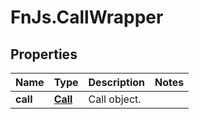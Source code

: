 # FnJs.CallWrapper

## Properties
Name | Type | Description | Notes
------------ | ------------- | ------------- | -------------
**call** | [**Call**](Call.md) | Call object. | 


